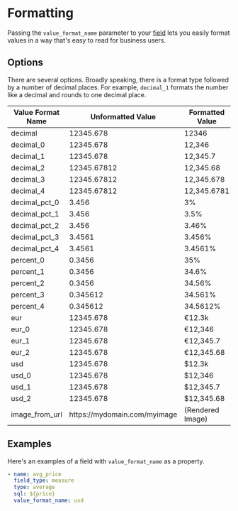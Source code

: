 # Formatting

Passing the `value_format_name` parameter to your [field](field.md) lets you easily format values in a way that's easy to read for business users.

## Options

There are several options. Broadly speaking, there is a format type followed by a number of decimal places. For example, `decimal_1` formats the number like a decimal and rounds to one decimal place.

<table><thead><tr><th>Value Format Name</th><th width="281.20703125">Unformatted Value</th><th>Formatted Value</th></tr></thead><tbody><tr><td>decimal</td><td>12345.678</td><td>12346</td></tr><tr><td>decimal_0</td><td>12345.678</td><td>12,346</td></tr><tr><td>decimal_1</td><td>12345.678</td><td>12,345.7</td></tr><tr><td>decimal_2</td><td>12345.67812</td><td>12,345.68</td></tr><tr><td>decimal_3</td><td>12345.67812</td><td>12,345.678</td></tr><tr><td>decimal_4</td><td>12345.67812</td><td>12,345.6781</td></tr><tr><td>decimal_pct_0</td><td>3.456</td><td>3%</td></tr><tr><td>decimal_pct_1</td><td>3.456</td><td>3.5%</td></tr><tr><td>decimal_pct_2</td><td>3.456</td><td>3.46%</td></tr><tr><td>decimal_pct_3</td><td>3.4561</td><td>3.456%</td></tr><tr><td>decimal_pct_4</td><td>3.4561</td><td>3.4561%</td></tr><tr><td>percent_0</td><td>0.3456</td><td>35%</td></tr><tr><td>percent_1</td><td>0.3456</td><td>34.6%</td></tr><tr><td>percent_2</td><td>0.3456</td><td>34.56%</td></tr><tr><td>percent_3</td><td>0.345612</td><td>34.561%</td></tr><tr><td>percent_4</td><td>0.345612</td><td>34.5612%</td></tr><tr><td>eur</td><td>12345.678</td><td>€12.3k</td></tr><tr><td>eur_0</td><td>12345.678</td><td>€12,346</td></tr><tr><td>eur_1</td><td>12345.678</td><td>€12,345.7</td></tr><tr><td>eur_2</td><td>12345.678</td><td>€12,345.68</td></tr><tr><td>usd</td><td>12345.678</td><td>$12.3k</td></tr><tr><td>usd_0</td><td>12345.678</td><td>$12,346</td></tr><tr><td>usd_1</td><td>12345.678</td><td>$12,345.7</td></tr><tr><td>usd_2</td><td>12345.678</td><td>$12,345.68</td></tr><tr><td>image_from_url</td><td>https://mydomain.com/myimage</td><td>(Rendered Image)</td></tr></tbody></table>

## Examples

Here's an examples of a field with `value_format_name` as a property.

```yaml
- name: avg_price
  field_type: measure
  type: average
  sql: ${price}
  value_format_name: usd
```
